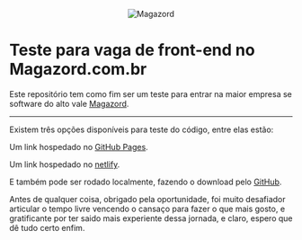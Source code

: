 <div align='center'>
 
![Magazord](https://media-exp1.licdn.com/dms/image/C561BAQH7ctri0kWxJA/company-background_10000/0/1639147478069?e=2159024400&v=beta&t=B9RfSsYlFE6EgG_ZU3KlnEWhPO6ySUYuDVZxSIfKFtI)
 
 </div>

# Teste para vaga de front-end no Magazord.com.br
Este repositório tem como fim ser um teste para entrar na maior empresa se software do alto vale [Magazord](https://magazord.com.br).

<hr>

Existem três opções disponíveis para teste do código, entre elas estão:

Um link hospedado no [GitHub Pages](https://gui9999.github.io/Magazord_front-end_test/).

Um link hospedado no [netlify](https://lucid-payne-741caf.netlify.app/).

E também pode ser rodado localmente, fazendo o download pelo [GitHub](https://github.com/gui9999/Magazord_front-end_test/archive/refs/heads/main.zip).


Antes de qualquer coisa, obrigado pela oportunidade, foi muito desafiador articular o tempo livre vencendo o cansaço para fazer o que mais gosto, e gratificante por ter
saido mais experiente dessa jornada, e claro, espero que dê tudo certo enfim.
